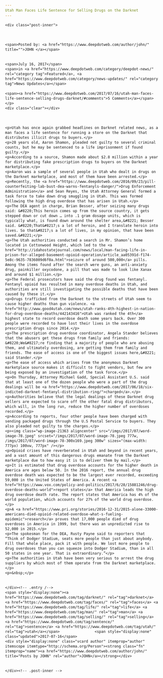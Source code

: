 ```yaml
---
Utah Man Faces Life Sentence for Selling Drugs on the Darknet
---
```

<article class="post-listing post-21359 post type-post status-publish format-standard has-post-thumbnail hentry  tag-faces tag-life tag-man tag-selling tag-sentence tag-utah">
    
    <div class="post-inner">
    
    
        
    <span>Posted by: <a href="https://www.deepdotweb.com/author/john/" title="">JOHN </a></span>
    
    
    <span>July 16, 2017</span>
    <span>in <a href="https://www.deepdotweb.com/category/deepdot-news/" rel="category tag">Featured</a>, <a href="https://www.deepdotweb.com/category/news-updates/" rel="category tag">News Updates</a></span>
    
    <span><a href="https://www.deepdotweb.com/2017/07/16/utah-man-faces-life-sentence-selling-drugs-darknet/#comments">5 Comments</a></span>
    </p>
    <div class="clear"></div>
    
    
    
    <p>Utah has once again grabbed headlines on Darknet related news, as a man faces a life sentence for running a store on the Darknet that distributes illicit drugs to buyers.</p>
    <p>28 years old, Aaron Shamon, pleaded not guilty to several criminal counts, but he may be sentenced to a life imprisonment if found guilty.</p>
    <p>According to a source, Shamon made about $2.8 million within a year for distributing fake prescription drugs to buyers on the Darknet marketplace.</p>
    <p>Aaron was a sample of several people in Utah who dealt in drugs on the Darknet marketplace, and most of them have been arrested.</p>
    <p>Recently, the <a href="https://www.deepdotweb.com/2016/09/23/pill-counterfeiting-lab-bust-dea-warns-fentanyls-danger/">Drug Enforcement Administration</a> and Sean Reyes, the Utah Attorney General formed a task force to take down drug smuggling in Utah. This was formed following the high drug overdose that has arisen in Utah.</p>
    <p>The DEA agent in charge, Brian Besser, after seizing many drugs said: &#8220;This heroin comes up from the source country, it gets stepped down or cut down … into .1 gram dosage units, which is typically what, is found down around the shelter area,&#8221; Besser said. &#8220;That&#8217;s a lot of heroin, and I translate heroin into lives. So that&#8217;s a lot of lives, in my opinion, that have been saved.&#8221;</p>
    <p>The Utah authorities conducted a search in Mr. Shamon’s home located in Cottonwood Height, which led to the <a href="http://idahostatejournal.com/news/local/man-facing-life-in-prison-for-alleged-basement-opioid-operation/article_aa05391d-f174-5e8c-9635-7836009d6f0a.html">seizure of around 500,000</a> pills. Among the items found after the search were guns, an anti-anxiety drug, painkiller oxycodone, a pill that was made to look like Xanax and around $1 million.</p>
    <p>The Federal prosecutors have said the drug found was fentanyl. Fentanyl opioid has resulted in many overdose deaths in Utah, and authorities are still investigating the possible deaths that have been caused by these it.</p>
    <p>Drugs trafficked from the Darknet to the streets of Utah seem to cause higher deaths than gun violence. <a href="http://www.good4utah.com/news/utah-ranks-4th-highest-in-nation-for-drug-overdose-deaths/442143416">Utah was ranked the 4th</a> highest state to record overdose death some years back. Over 300 people were recorded to have lost their lives in the overdose prescription drugs since 2014.</p>
    <p>The prescription drug overdose coordinator, Angela Stander believes that the abusers get these drugs from family and friends: &#8220;We&#8217;re finding that a majority of people who are abusing them, and ultimately overdosing, are getting them from family and friends. The ease of access is one of the biggest issues here,&#8221; said Stander.</p>
    <p>The ease of access which arises from the anonymous Darknet marketplace source makes it difficult to fight vendors, but few are being exposed by an investigation of the task force.</p>
    <p>On Thursday, Attorney Michael Gadd, Special Assistant U.S. said that at least one of the dozen people who were a part of the drug dealings will be <a href="https://www.deepdotweb.com/2017/06/18/six-indicted-darknet-fentanyl-distribution-ring/">charged</a>.</p>
    <p>Authorities believe that the legal dealings of these Darknet drug sellers are expected to scare off the other fatal drug distributors, which will, in the long run, reduce the higher number of overdoses recorded.</p>
    <p>According to reports, four other people have been charged with sending packaged drugs through the U.S Postal Service to buyers. They also pleaded not guilty to the charges.</p>
    <p><img class="wp-image-21363 aligncenter" src="/imgs/2017/07/word-image-78.jpeg" srcset="/imgs/2017/07/word-image-78.jpeg 777w, /imgs/2017/07/word-image-78-300x169.jpeg 300w" sizes="(max-width: 777px) 100vw, 777px" /></p>
    <p>Opioid crises have reverberated in Utah and beyond in recent years, and a vast amount of this dangerous drugs emanate from the Darknet marketplace due to how easy it is to deliver them by mail.</p>
    <p>It is estimated that drug overdose accounts for the higher death in America are ages below 50. In the 2016 report, the annual drug overdose death was expected to be the largest ever recorded, exceeding 59,000 in the United States of America. A recent <a href="https://www.vox.com/policy-and-politics/2017/6/28/15881246/drug-overdose-deaths-world">report states</a> that America leads the high drug overdose death rate. The report states that America has 4% of the world population, which accounts for 27% of the world drug overdose.</p>
    <p>A <a href="https://www.pri.org/stories/2016-12-31/2015-alone-33000-americans-died-opioid-related-overdose-what-s-fueling-epidemic">research</a> proves that 17,000 people died of drug overdoses in America in 1999, but there was an unpredicted rise to 52,000 in 2015.</p>
    <p>The spokesman for the DEA, Rusty Payne said to reporters that “Think of Dodger Stadium, seats more people than just about anybody. Fill that whole place, pack it with people. We lost more people to drug overdoses than you can squeeze into Dodger Stadium, than in all 50 states in one year. That is extraordinary.”</p>
    <p>The authorities in Utah have been very serious to arrest the drug suppliers by which most of them operate from the Darknet marketplace.</p>
    <p>&nbsp;</p>
    
    
    </div><!-- .entry /-->
    <span style="display:none"><a href="https://www.deepdotweb.com/tag/darknet/" rel="tag">darknet</a>  <a href="https://www.deepdotweb.com/tag/faces/" rel="tag">faces</a> <a href="https://www.deepdotweb.com/tag/life/" rel="tag">life</a> <a href="https://www.deepdotweb.com/tag/man/" rel="tag">man</a> <a href="https://www.deepdotweb.com/tag/selling/" rel="tag">selling</a> <a href="https://www.deepdotweb.com/tag/sentence/" rel="tag">sentence</a> <a href="https://www.deepdotweb.com/tag/utah/" rel="tag">utah</a></span>				<span style="display:none" class="updated">2017-07-16</span>
    <div style="display:none" class="vcard author" itemprop="author" itemscope itemtype="http://schema.org/Person"><strong class="fn" itemprop="name"><a href="https://www.deepdotweb.com/author/john/" title="Posts by JOHN" rel="author">JOHN</a></strong></div>
    
    
    </div><!-- .post-inner -->
</article><!-- .post-listing -->


